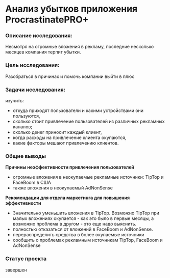 # Анализ убытков приложения ProcrastinatePRO+


### Описание исследования:

Несмотря на огромные вложения в рекламу, последние несколько месяцев компания терпит убытки.


### Цель исследования:

Разобраться в причинах и помочь компании выйти в плюс


### Задачи исследования: 
изучить:

- откуда приходят пользователи и какими устройствами они пользуются,
- сколько стоит привлечение пользователей из различных рекламных каналов;
- сколько денег приносит каждый клиент,
- когда расходы на привлечение клиента окупаются,
- какие факторы мешают привлечению клиентов.


### Общие выводы

**Причины неэффективности привлечения пользователей**
* огромные вложения в неокупаемые рекламные источники: TipTop и FaceBoom в США
* также вложения в неокупаемый AdNonSense

**Рекомендации для отдела маркетинга для повышения эффективности**
* Значительно уменьшить вложения в TipTop. Возможно TipTop при малых вложениях окупается - как это было в первые месяцы, а возможно проблема в другом - это еще надо выяснить.
* полностью отказаться от вложений в FaceBoom и AdNonSense.
* перераспределить средства в более окупаемые источники
* сообщить о проблемах рекламным источникам TipTop, FaceBoom и AdNonSense


### Статус проекта

завершен
